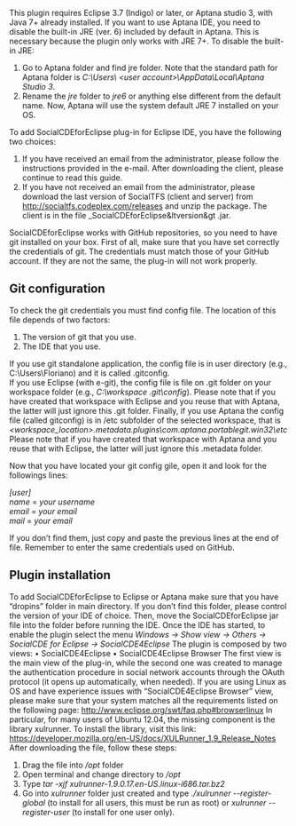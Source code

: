 This plugin requires Eclipse 3.7 (Indigo) or later, or Aptana studio 3, with Java 7+ already installed.
If you want to use Aptana IDE, you need to disable the built-in JRE (ver. 6) included by default in Aptana. This is necessary because the plugin only works with JRE 7+. To disable the built-in JRE: <br/>
1. Go to Aptana folder and find jre folder. Note that the standard path for Aptana folder is _C:\Users\ &lt;user account&gt;\AppData\Local\Aptana Studio 3_. <br/>
2. Rename the _jre_ folder to _jre6_ or anything else different from the default name.
Now, Aptana will use the system default JRE 7 installed on your OS. 

To add SocialCDEforEclipse plug-in for Eclipse IDE, you have the following two choices:

1. If you have received an email from the administrator, please follow the instructions provided in the e-mail. After downloading the client, please continue to read this guide.
2. If you have not received an email from the administrator, please download the last version of SocialTFS (client and server) from http://socialtfs.codeplex.com/releases and unzip the package. The client is in the file _SocialCDEforEclipse&ltversion&gt .jar.

SocialCDEforEclipse works with GitHub repositories, so you need to have git installed on your box. First of all, make sure that you have set correctly the credentials of git. The credentials must match those of your GitHub account. If they are not the same, the plug-in will not work properly. 

## Git configuration

To check the git credentials you must find config file. The location of this file depends of two factors:

1. The version of git that you use.
2. The IDE that you use.

If you use git standalone application, the config file is in user directory (e.g., C:\Users\Floriano) and it is called .gitconfig.    
If you use Eclipse (with e-git), the config file is file on .git folder on your workspace folder (e.g., _C:\workspace \.git\config_). Please note that if you have created that workspace with Eclipse and you reuse that with Aptana, the latter will just ignore this .git folder.
Finally, if you use Aptana the config file (called gitconfig) is in /etc subfolder of the selected workspace, that is _&lt;workspace_location&gt;\.metadata\.plugins\com.aptana.portablegit.win32\etc_ 
Please note that if you have created that workspace with Aptana and you reuse that with Eclipse, the latter will just ignore this .metadata folder.  

Now that you have located your git config gile, open it and look for the followings lines:

_[user]_ <br/>
	_name_ = _your username_ <br/> 
	_email_ = _your email_ <br/>
        _mail_ = _your email_ <br/>

If you don’t find them, just copy and paste the previous lines at the end of file. Remember to enter the same credentials used on GitHub.

## Plugin installation
To add SocialCDEforEclipse to Eclipse or Aptana make sure that you have “dropins” folder in main directory. If you don’t find this folder, please control the version of your IDE of choice. Then, move the SocialCDEforEclipse jar file into the folder before running the IDE. Once the IDE has started, to enable the plugin select the menu _Windows -> Show view -> Others -> SocialCDE for Eclipse -> SocialCDE4Eclipse_
The plugin is composed by two views:
•	SocialCDE4Eclipse
•	SocialCDE4Eclipse Browser
The first view is the main view of the plug-in, while the second one was created to manage the authentication procedure in social network accounts through the OAuth protocol (it opens up automatically, when needed).
If you are using Linux as OS and have experience issues with “SocialCDE4Eclipse Browser” view, please make sure that your system matches all the requirements listed on the following page:
http://www.eclipse.org/swt/faq.php#browserlinux
In particular, for many users of Ubuntu 12.04, the missing component is the library xulrunner.  To install the library, visit this link: https://developer.mozilla.org/en-US/docs/XULRunner_1.9_Release_Notes
After downloading the file, follow these steps: <br/>
1. Drag the file into _/opt_ folder <br/>
2. Open terminal and change directory to _/opt_ <br/>
3. Type _tar -xjf xulrunner-1.9.0.17.en-US.linux-i686.tar.bz2_ <br/>
4. Go into _xulrunner_ folder just created and type _./xulrunner --register-global_ (to install for all users, this must be run as root) or _xulrunner --register-user_ (to install for one user only).
